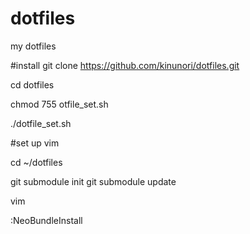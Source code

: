 dotfiles
========

my dotfiles

#install
git clone https://github.com/kinunori/dotfiles.git

cd dotfiles

chmod 755 otfile_set.sh

./dotfile_set.sh

#set up vim

cd ~/dotfiles

git submodule init
git submodule update

vim

:NeoBundleInstall
